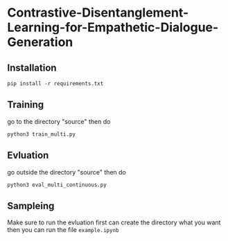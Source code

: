 # Contrastive-Disentanglement-Learning-for-Empathetic-Dialogue-Generation

## Installation
```
pip install -r requirements.txt
```

## Training
go to the directory "source" then do
```
python3 train_multi.py
```

## Evluation
go outside the directory "source" then do 
```
python3 eval_multi_continuous.py
```

## Sampleing
Make sure to run the evluation first can create the directory what you want
then you can run the file ```example.ipynb```
